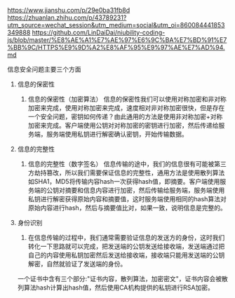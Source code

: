 https://www.jianshu.com/p/29e0ba31fb8d
https://zhuanlan.zhihu.com/p/43789231?utm_source=wechat_session&utm_medium=social&utm_oi=860084441853349888
https://github.com/LinDaiDai/niubility-coding-js/blob/master/%E8%AE%A1%E7%AE%97%E6%9C%BA%E7%BD%91%E7%BB%9C/HTTPS%E9%9D%A2%E8%AF%95%E9%97%AE%E7%AD%94.md


信息安全问题主要三个方面
1. 信息的保密性 
   1. 信息的保密性（加密算法）
信息的保密性我们可以使用对称加密和非对称加密来完成，使用对称加密来完成，速度相对非对称加密很快，但是存在一个安全问题，密钥如何传递？由此通用的方法是使用非对称加密+对称加密来完成。客户端使用公钥对对称加密的密钥进行加密，然后传递给服务端，服务端使用私钥进行解密确认密钥，开始传输数据。

2. 信息的完整性
   1. 信息的完整性（数字签名）
信息传输的途中，我们的信息很有可能被第三方劫持篡改，所以我们需要保证信息的完整性，通用方法是使用散列算法如SHA1，MD5将传输内容hash一次获得hash值，即摘要。客户端使用服务端的公钥对摘要和信息内容进行加密，然后传输给服务端，服务端使用私钥进行解密获得原始内容和摘要值，这时服务端使用相同的hash算法对原始内容进行hash，然后与摘要值比对，如果一致，说明信息是完整的。

3. 身份识别
   1. 在信息传输的过程中，我们通常需要验证信息的发送方的身份，这时我们转化一下思路就可以完成，把发送端的公钥发送给接收端，发送端通过把自己的内容使用私钥加密然后发送给接收端，接收端只能用发送端的公钥解密，自然就验证了发送端的身份。

    一个证书中含有三个部分:"证书内容，散列算法，加密密文"，证书内容会被散列算法hash计算出hash值，然后使用CA机构提供的私钥进行RSA加密。